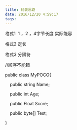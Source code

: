 ```yaml
---
title: 封装思路
date: 2016/12/20 4:59:17
tags:
---
```



格式1  1 ，2 ，4字节长度 实际能容

格式2 定长

格式3 分隔符

  


//顺序不能错

public class MyPOCO{

    public string Name;

    public int Age;

    public Float Score;

    public byte[] Test;

}

  

